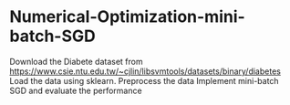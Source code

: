 # Numerical-Optimization-mini-batch-SGD

Download the Diabete dataset from https://www.csie.ntu.edu.tw/~cjlin/libsvmtools/datasets/binary/diabetes
Load the data using sklearn.
Preprocess the data
Implement mini-batch SGD and evaluate the performance

